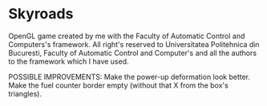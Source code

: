 # Skyroads
OpenGL game created by me with the Faculty of Automatic Control and Computers's framework.
All right's reserved to Universitatea Politehnica din Bucuresti, Faculty of Automatic Control and Computer's and all the authors to the framework which I have used.

POSSIBLE IMPROVEMENTS:
  Make the power-up deformation look better.
  Make the fuel counter border empty (without that X from the box's triangles).

